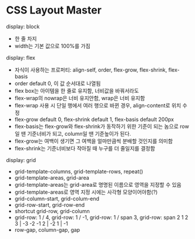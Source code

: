 # CSS Layout Master

display: block

- 한 줄 차지
- width는 기본 값으로 100%를 가짐

display: flex

- 자식이 사용하는 프로퍼티: align-self, order, flex-grow, flex-shrink, flex-basis
- order default 0, 이 값 순서대로 나열됨
- flex box는 아이템을 한 줄로 유지함, 너비값을 바꿔서라도
- flex-wrap의 nowrap은 너비 유지안함, wrap은 너비 유지함
- flex-wrap 사용 시 단일 행에서 여러 행으로 바뀐 경우, align-content로 위치 수정
- flex-grow default 0, flex-shrink default 1, flex-basis default 200px
- flex-basis는 flex-grow와 flex-shrink가 동작하기 위한 기준이 되는 놈으로 row일 땐 기준너비가 되고, column일 땐 기준높이가 된다.
- flex-grow는 여백이 생기면 그 여백을 얼마만큼씩 분배할 것인지를 의미함
- flex-shrink는 기준너비보다 작아질 때 누구를 더 줄일지를 결정함

display: grid

- grid-template-columns, grid-template-rows, repeat()
- grid-template-areas, grid-area
- grid-template-areas는 grid-area로 명명된 이름으로 영역을 지정할 수 있음
- grid-template-areas로 영역 지정 시에는 사각형 모양이어야함(?)
- grid-column-start, grid-colum-end
- grid-row-start, grid-row-end
- shortcut grid-row, grid-column
- grid-row: 1 / 4, grid-row: 1 / -1, grid-row: 1 / span 3, grid-row: span 2
  1 2 3 | -3 -2 -1
  2     | -2
  1     | -1
- row-gap, column-gap, gap
